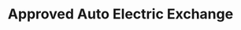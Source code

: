 ---
title: "Approved Auto Electric Exchange"
url: /netcong/approved-auto-electric-exchange/
shop: car parts
---